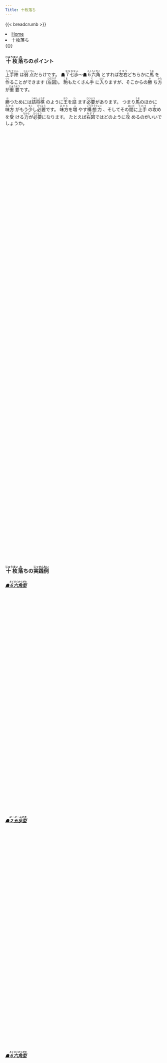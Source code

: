 ```yaml
---
Title: 十枚落ち
---
```

{{< breadcrumb >}}
  <li class="breadcrumb-item"><a href="/shogi-beginners/">Home</a></li>
  <li class="breadcrumb-item active" aria-current="page">十枚落ち</li>
{{</ breadcrumb >}}
<div class="row pt-3">
  <div class="col-lg-6">
    <h3><ruby>十枚<rt>じゅうまい</rt></ruby><ruby>落<rt>お</rt></ruby>ちのポイント</h3>
    <p><ruby>上手<rt>うわて</rt></ruby><ruby>陣<rt>じん</rt>
      </ruby>は<ruby>弱点<rt>じゃくてん</rt></ruby>だらけです。
      ☗<ruby>７七歩<rt>ななななふ</rt></ruby>〜☗<ruby>６六角<rt>ろくろくかく</rt>
      </ruby>とすれば<ruby>左右<rt>さゆう</rt></ruby>どちらかに<ruby>馬<rt>うま</rt>
      </ruby>を<ruby>作<rt>つく</rt></ruby>ることができます (<ruby>左図<rt>ひだりず</rt></ruby>)。
      <ruby>駒<rt>こま</rt></ruby>もたくさん<ruby>手<rt>て</rt>
      </ruby>に<ruby>入<rt>はい</rt></ruby>りますが、そこからの<ruby>勝<rt>か</rt>
      </ruby>ち<ruby>方<rt>かた</rt></ruby>が<ruby>重要<rt>じゅうよう</rt></ruby>です。
    </p>
    <p><ruby>勝<rt>か</rt></ruby>つためには<ruby>詰将棋<rt>つめしょうぎ</rt>
      </ruby>のように<ruby>王<rt>おう</rt></ruby>を<ruby>詰<rt>つ</rt>
      </ruby>ます<ruby>必要<rt>ひつよう</rt></ruby>があります。
      つまり<ruby>馬<rt>うま</rt></ruby>のほかに<ruby>味方<rt>みかた</rt>
      </ruby>がもう<ruby>少<rt>すこ</rt></ruby>し<ruby>必要<rt>ひつよう</rt></ruby>です。
      <ruby>味方<rt>みかた</rt></ruby>を<ruby>増<rt>ふ</rt>
      </ruby>やす<ruby>構想力<rt>こうそうりょく</rt>
      </ruby>、そしてその<ruby>間<rt>あいだ</rt></ruby>に<ruby>上手<rt>うわて</rt>
      </ruby>の<ruby>攻<rt>せ</rt></ruby>めを<ruby>受<rt>う</rt>
      </ruby>ける<ruby>力<rt>ちから</rt></ruby>が<ruby>必要<rt>ひつよう</rt></ruby>になります。
      たとえば<ruby>右図<rt>みぎず</rt></ruby>ではどのように<ruby>攻<rt>せ</rt>
      </ruby>めるのがいいでしょうか。
    </p>
  </div>
  <div class="col">
    <div class="col p-1" tabindex="-1">
      <script id="summary1-kif" type="text/plain">
上手：上手
上手の持駒：なし
  ９ ８ ７ ６ ５ ４ ３ ２ １
+---------------------------+
| ・ ・ ・ ・ ・ ・ ・ ・ ・|一
| ・ ・ ・ ・ ・v玉 ・ ・ ・|二
|v歩v歩v歩v歩 ・v歩v歩v歩v歩|三
| ・ ・ ・ ・v歩 ・ ・ ・ ・|四
| ・ ・ ・ ・ ・ ・ ・ ・ ・|五
| ・ ・ 歩 角 ・ ・ ・ ・ ・|六
| 歩 歩 ・ 歩 歩 歩 歩 歩 歩|七
| ・ ・ ・ ・ ・ ・ ・ 飛 ・|八
| 香 桂 銀 金 玉 金 銀 桂 香|九
+---------------------------+
下手：下手
下手の持駒：なし
手数＝4  ▲６六角  まで
      </script>
      <svg id="summary1" class="board" xmlns="http://www.w3.org/2000/svg" viewBox="0,0,400,540"></svg>
    </div>
  </div>
  <div class="col">
    <div class="col p-1" tabindex="-1">
      <script id="summary2-kif" type="text/plain">
上手：上手
上手の持駒：なし
  ９ ８ ７ ６ ５ ４ ３ ２ １
+---------------------------+
| ・ ・ ・ ・ ・ ・ ・ ・ ・|一
| ・ ・ ・ ・ ・ ・ ・ ・ ・|二
| ・ ・ ・v歩v玉 ・v歩v歩v歩|三
|v歩 ・ 馬 ・v歩v歩 ・ ・ ・|四
| ・ ・ ・ ・ ・ ・ ・ ・ ・|五
| ・ ・ 歩 ・ ・ ・ ・ ・ ・|六
| 歩 歩 ・ 歩 歩 歩 歩 歩 歩|七
| ・ ・ ・ ・ ・ ・ ・ 飛 ・|八
| 香 桂 銀 金 玉 金 銀 桂 香|九
+---------------------------+
下手：下手
下手の持駒：歩二　
手数＝11  △４四歩  まで
      </script>
      <svg id="summary2" class="board" xmlns="http://www.w3.org/2000/svg" viewBox="0,0,400,540"></svg>
    </div>
  </div>
</div>
<div>
  <h3 class="pt-4"><ruby>十枚<rt>じゅうまい</rt></ruby><ruby>落<rt>お</rt></ruby>ちの<ruby>実践例<rt>じっせんれい</rt></ruby></h3>
  <div class="row">
    <div class="col-md">
      <div class="row">
        <div class="col pb-3">
          <a href="/shogi-beginners/10mai/example1/">
            <h5>☗<ruby>６六角型<rt>ろくろくかくがた</rt></ruby></h5>
            <script id="example1-kif" type="text/plain">
上手：上手
上手の持駒：なし
  ９ ８ ７ ６ ５ ４ ３ ２ １
+---------------------------+
| ・ ・ ・ ・ ・ ・ ・ ・ ・|一
| ・ ・ ・ ・ ・v玉 ・ ・ ・|二
| ・ ・ ・v歩 ・v歩 ・v歩 ・|三
| ・ ・ 馬 ・v歩 ・v歩 ・v歩|四
| ・ ・ ・ ・ ・ ・ ・ ・ ・|五
| ・ ・ 歩 ・ ・ ・ ・ ・ ・|六
| 歩 歩 ・ 歩 歩 歩 歩 歩 歩|七
| ・ ・ ・ ・ ・ ・ ・ 飛 ・|八
| 香 桂 銀 金 玉 金 銀 桂 香|九
+---------------------------+
下手：下手
下手の持駒：歩三　
手数＝10  ▲７四馬  まで
            </script>
            <svg id="example1" class="board" xmlns="http://www.w3.org/2000/svg" viewBox="0,0,400,540"></svg>
          </a>
	</div>
        <div class="col pb-3">
          <a href="/shogi-beginners/10mai/example2/">
            <h5>☗<ruby>２五歩型<rt>にーごーふがた</rt></ruby></h5>
            <script id="example2-kif" type="text/plain">
上手：上手
上手の持駒：歩　
  ９ ８ ７ ６ ５ ４ ３ ２ １
+---------------------------+
| ・ ・ ・ ・ ・ ・ ・ ・ ・|一
| ・ ・ ・ ・ ・ ・v玉 ・ ・|二
|v歩v歩v歩v歩 ・v歩v歩 ・v歩|三
| ・ ・ ・ ・ ・ ・ ・ 飛 ・|四
| ・ ・ ・ ・v歩 ・ ・ ・ ・|五
| ・ ・ ・ ・ ・ ・ ・ ・ ・|六
| 歩 歩 歩 歩 歩 歩 歩 ・ 歩|七
| ・ 角 ・ ・ ・ ・ ・ ・ ・|八
| 香 桂 銀 金 玉 金 銀 桂 香|九
+---------------------------+
下手：下手
下手の持駒：歩　
手数＝9  △３二玉  まで
            </script>
            <svg id="example2" class="board" xmlns="http://www.w3.org/2000/svg" viewBox="0,0,400,540"></svg>
          </a>
        </div>
      </div>
    </div>
    <div class="col-md">
      <div class="row">
        <div class="col pb-3">
          <a href="/shogi-beginners/10mai/example3/">
            <h5>☗<ruby>６六角型<rt>ろくろくかくがた</rt></ruby></h5>
            <script id="example3-kif" type="text/plain">
上手：上手
上手の持駒：なし
  ９ ８ ７ ６ ５ ４ ３ ２ １
+---------------------------+
| ・ ・ ・ ・ ・ ・ ・ ・ ・|一
| ・ ・ ・ ・ ・v玉 ・ ・ ・|二
| ・ 馬v歩v歩 ・v歩v歩v歩v歩|三
|v歩 ・ ・ ・ ・ ・ ・ ・ ・|四
| ・ ・ ・ ・ ・ ・ ・ ・ ・|五
| ・ ・ 歩 ・v歩 ・ ・ ・ ・|六
| 歩 歩 ・ 歩 歩 歩 歩 歩 歩|七
| ・ ・ ・ ・ ・ ・ ・ 飛 ・|八
| 香 桂 銀 金 玉 金 銀 桂 香|九
+---------------------------+
下手：下手
下手の持駒：歩　
手数＝9  △５六歩  まで
            </script>
            <svg id="example3" class="board" xmlns="http://www.w3.org/2000/svg" viewBox="0,0,400,540"></svg>
          </a>
        </div>
        <div class="col pb-3">
          <a href="/shogi-beginners/10mai/example4/">
            <h5>☗<ruby>２五歩型<rt>にーごーふがた</rt></ruby></h5>
            <script id="example4-kif" type="text/plain">
上手：上手
上手の持駒：なし
  ９ ８ ７ ６ ５ ４ ３ ２ １
+---------------------------+
| ・ ・ ・ ・ ・ ・ ・ ・ ・|一
| ・ ・ ・ ・ ・ ・v玉 ・ ・|二
|v歩v歩 ・v歩 ・v歩v歩v歩v歩|三
| ・ ・v歩 ・v歩 ・ ・ 歩 ・|四
| ・ ・ ・ ・ ・ ・ ・ ・ ・|五
| ・ ・ 歩 ・ ・ ・ ・ ・ ・|六
| 歩 歩 ・ 歩 歩 歩 歩 ・ 歩|七
| ・ 角 ・ ・ ・ ・ ・ 飛 ・|八
| 香 桂 銀 金 玉 金 銀 桂 香|九
+---------------------------+
下手：下手
下手の持駒：なし
手数＝8  ▲２四歩  まで
            </script>
            <svg id="example4" class="board" xmlns="http://www.w3.org/2000/svg" viewBox="0,0,400,540"></svg>
          </a>
        </div>
      </div>
    </div>
  </div>
</div>
<div class="pt-4">
  <h3><ruby>詰将棋<rt>つめしょうぎ</rt></ruby>のおすすめ<ruby>書籍<rt>しょせき</rt></ruby></h3>
  <p>1<ruby>手詰<rt>てづめ</rt></ruby>の<ruby>練習<rt>れんしゅう</rt></ruby>をおすすめします。
    <ruby>数秒<rt>すうびょう</rt></ruby>で<ruby>解<rt>と</rt>
    </ruby>けるように<ruby>量<rt>りょう</rt></ruby>をこなすとよいです。
  </p>
  <div class="row text-center">
    <div class="col-sm">
      <h4><ruby>最初<rt>さいしょ</rt></ruby>のつかみ</h4>
      <div class="pt-3">
        <iframe loading="lazy" style="width:120px;height:240px;" marginwidth="0" marginheight="0" scrolling="no" frameborder="0" src="https://rcm-fe.amazon-adsystem.com/e/cm?ref=qf_sp_asin_til&t=manbossocialt-22&m=amazon&o=9&p=8&l=as1&IS1=1&detail=1&asins=B07921JHPB&linkId=5dbdf830fb53dc0c58b9f538b779b008&bc1=ffffff&amp;lt1=_top&fc1=333333&lc1=0066c0&bg1=ffffff&f=ifr"></iframe>
        <iframe loading="lazy" style="width:120px;height:240px;" marginwidth="0" marginheight="0" scrolling="no" frameborder="0" src="https://rcm-fe.amazon-adsystem.com/e/cm?ref=qf_sp_asin_til&t=manbossocialt-22&m=amazon&o=9&p=8&l=as1&IS1=1&detail=1&asins=4262101533&linkId=a1f8e33617a70bc22e81002a9bf075b0&bc1=ffffff&amp;lt1=_top&fc1=333333&lc1=0066c0&bg1=ffffff&f=ifr"></iframe>
      </div>
    </div>
    <div class="col-sm">
      <h4><ruby>量<rt>りょう</rt></ruby>をこなすとき</h4>
      <div class="pt-3">
        <iframe loading="lazy" style="width:120px;height:240px;" marginwidth="0" marginheight="0" scrolling="no" frameborder="0" src="https://rcm-fe.amazon-adsystem.com/e/cm?ref=qf_sp_asin_til&t=manbossocialt-22&m=amazon&o=9&p=8&l=as1&IS1=1&detail=1&asins=4839933324&linkId=5acca90b66aa19055dd9b858cf346180&bc1=ffffff&amp;lt1=_top&fc1=333333&lc1=0066c0&bg1=ffffff&f=ifr"></iframe>
        <iframe loading="lazy" style="width:120px;height:240px;" marginwidth="0" marginheight="0" scrolling="no" frameborder="0" src="https://rcm-fe.amazon-adsystem.com/e/cm?ref=qf_sp_asin_til&t=manbossocialt-22&m=amazon&o=9&p=8&l=as1&IS1=1&detail=1&asins=B0197NZUG4&linkId=f8daa1b023cf22bec0781939ecaf2c28&bc1=ffffff&amp;lt1=_top&fc1=333333&lc1=0066c0&bg1=ffffff&f=ifr"></iframe>
      </div>
    </div>
    <div class="col-sm">
      <h4><ruby>慣<rt>な</rt></ruby>れてきたとき</h4>
      <div class="pt-3">
        <iframe loading="lazy" style="width:120px;height:240px;" marginwidth="0" marginheight="0" scrolling="no" frameborder="0" src="https://rcm-fe.amazon-adsystem.com/e/cm?ref=qf_sp_asin_til&t=manbossocialt-22&m=amazon&o=9&p=8&l=as1&IS1=1&detail=1&asins=4839971382&linkId=8cb544aaa21b185260e5fe8432359977&bc1=ffffff&amp;lt1=_top&fc1=333333&lc1=0066c0&bg1=ffffff&f=ifr"></iframe>
      </div>
    </div>
  </div>
</div>
<script src="/shogi-beginners/kifu-viewer.js"></script>
{{< script >}}
  ['summary1', 'summary2', 'example1', 'example2', 'example3', 'example4'].forEach(id => {
    new KifuViewer(document.getElementById(id), { buttons: 'none' })
      .loadString(document.getElementById(id + '-kif').textContent);
  });
{{< /script >}}

